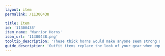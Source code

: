 ```yaml
---
layout: item
permalink: /11300438

title: Item
id: '11300438'
item_name: 'Warrior Horns'
icon_url: '11300438.png'
tooltip_description: 'These thick horns would make anyone seem strong and determined.'
guide_description: 'Outfit items replace the look of your gear when equipped.'
---
```

